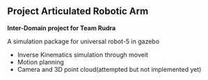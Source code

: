 ## Project Articulated Robotic Arm
**Inter-Domain project for Team Rudra**

A simulation package for universal robot-5 in gazebo
* Inverse Kinematics simulation through moveit
* Motion planning
* Camera and 3D point cloud(attempted but not implemented yet)
